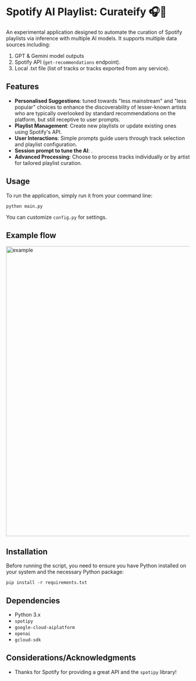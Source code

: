 # Spotify AI Playlist: Curateify 🎧🤖

An experimental application designed to automate the curation of Spotify playlists via inference with multiple AI models. It supports multiple data sources including:
1) GPT & Gemini model outputs
2) Spotify API (`get-recommendations` endpoint).
3) Local .txt file (list of tracks or tracks exported from any service). 

## Features

- **Personalised Suggestions**: tuned towards "less mainstream" and "less popular" choices to enhance the discoverability of lesser-known artists who are typically overlooked by standard recommendations on the platform, but still receptive to user prompts. 
- **Playlist Management**: Create new playlists or update existing ones using Spotify's API.
- **User Interactions**: Simple prompts guide users through track selection and playlist configuration.
- **Session prompt to tune the AI**: .
- **Advanced Processing**: Choose to process tracks individually or by artist for tailored playlist curation.


## Usage

To run the application, simply run it from your command line:

`python main.py`

You can customize `config.py` for settings. 

## Example flow
<img width="793" alt="example" src="https://github.com/jo12no/spotify-ai-playlist-curateify/assets/19522573/1b204a18-2461-4ec3-a541-4c599a153b10">


## Installation

Before running the script, you need to ensure you have Python installed on your system and the necessary Python package:

```
pip install -r requirements.txt
```

## Dependencies

- Python 3.x
- `spotipy`
- `google-cloud-aiplatform`
- `openai`
- `gcloud-sdk`

## Considerations/Acknowledgments

- Thanks for Spotify for providing a great API and the `spotipy` library! 
